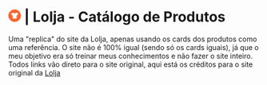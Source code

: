 #  <img src="/Lolja/img/icon.png" alt="Texto Alternativo" height="25px">   | Lolja - Catálogo de Produtos
Uma "replica" do site da Lolja, apenas usando os cards dos produtos como uma referência. O site não é 100% igual (sendo só os cards iguais), já que o meu objetivo era só treinar meus conhecimentos e não fazer o site inteiro. Todos links vão direto para o site original, aqui está os créditos para o site original da  <a href="https://www.lolja.com.br/?srsltid=AfmBOorcsFpSjYbX2UqKkYRzPwAmHZ0HwzMuoQZkZvsyrznx6ePuzCsl" target="_blank">Lolja</a> 

#
